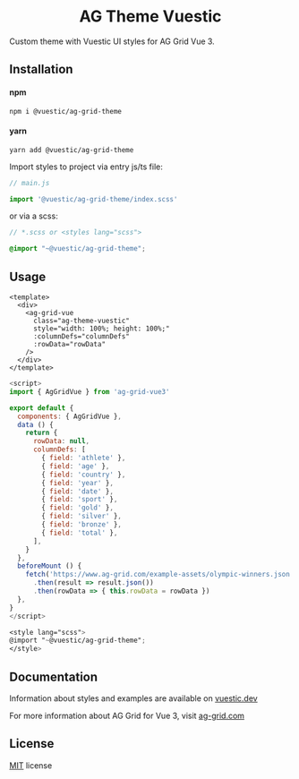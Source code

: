<h1 align="center">AG Theme Vuestic</h1>
Custom theme with Vuestic UI styles for AG Grid Vue 3.

## Installation

#### npm
```
npm i @vuestic/ag-grid-theme
```
#### yarn
```
yarn add @vuestic/ag-grid-theme
```
Import styles to project via entry js/ts file:

```js
// main.js

import '@vuestic/ag-grid-theme/index.scss'
```
or via a scss:
```scss
// *.scss or <styles lang="scss">

@import "~@vuestic/ag-grid-theme";
```

## Usage
```vue
<template>
  <div>
    <ag-grid-vue
      class="ag-theme-vuestic"
      style="width: 100%; height: 100%;"
      :columnDefs="columnDefs"
      :rowData="rowData"
    />
  </div>
</template>
```

```js
<script>
import { AgGridVue } from 'ag-grid-vue3'

export default {
  components: { AgGridVue },
  data () {
    return {
      rowData: null,
      columnDefs: [
        { field: 'athlete' },
        { field: 'age' },
        { field: 'country' },
        { field: 'year' },
        { field: 'date' },
        { field: 'sport' },
        { field: 'gold' },
        { field: 'silver' },
        { field: 'bronze' },
        { field: 'total' },
      ],
    }
  },
  beforeMount () {
    fetch('https://www.ag-grid.com/example-assets/olympic-winners.json')
      .then(result => result.json())
      .then(rowData => { this.rowData = rowData })
  },
}
</script>
```

```scss
<style lang="scss">
@import "~@vuestic/ag-grid-theme";
</style>
```



## Documentation

Information about styles and examples are available
on [vuestic.dev](https://vuestic.dev/en/extensions/ag-grid)

For more information about AG Grid for Vue 3, visit [ag-grid.com](https://www.ag-grid.com/vue-data-grid/getting-started/)

## License

[MIT](https://github.com/epicmaxco/vuestic-ui/blob/develop/LICENSE.MD) license
